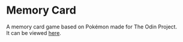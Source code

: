 # Memory Card

A memory card game based on Pokémon made for The Odin Project.  
It can be viewed [here](https://odin-memory-card-1vk.pages.dev/).
